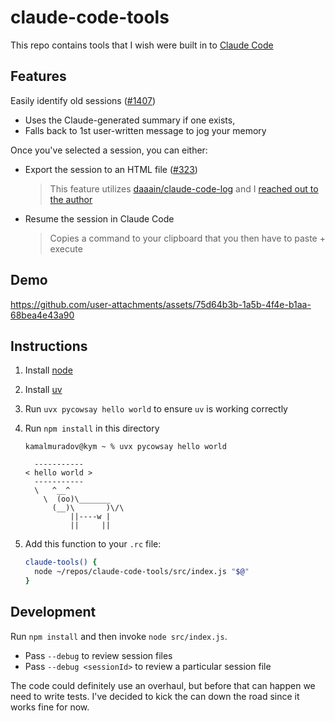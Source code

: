 # claude-code-tools

This repo contains tools that I wish were built in to [Claude Code](https://claude.ai/code)

## Features

Easily identify old sessions ([#1407](https://github.com/anthropics/claude-code/issues/1407))

- Uses the Claude-generated summary if one exists,
- Falls back to 1st user-written message to jog your memory

Once you've selected a session, you can either:

- Export the session to an HTML file ([#323](https://github.com/anthropics/claude-code/issues/323))

  > This feature utilizes [daaain/claude-code-log](https://github.com/daaain/claude-code-log) and I [reached out to the author](https://github.com/daaain/claude-code-log/issues/6)

- Resume the session in Claude Code

  > Copies a command to your clipboard that you then have to paste + execute

## Demo

https://github.com/user-attachments/assets/75d64b3b-1a5b-4f4e-b1aa-68bea4e43a90

## Instructions

1. Install [node](https://nodejs.org/en)

1. Install [uv](https://docs.astral.sh/uv/)

1. Run `uvx pycowsay hello world` to ensure `uv` is working correctly

1. Run `npm install` in this directory

   ```
   kamalmuradov@kym ~ % uvx pycowsay hello world

     -----------
   < hello world >
     -----------
     \   ^__^
       \  (oo)\_______
         (__)\       )\/\
             ||----w |
             ||     ||
   ```

1. Add this function to your `.rc` file:

   ```bash
   claude-tools() {
     node ~/repos/claude-code-tools/src/index.js "$@"
   }
   ```

## Development

Run `npm install` and then invoke `node src/index.js`.

- Pass `--debug` to review session files
- Pass `--debug <sessionId>` to review a particular session file

The code could definitely use an overhaul, but before that can happen we need to write tests. I've decided to kick the can down the road since it works fine for now.
